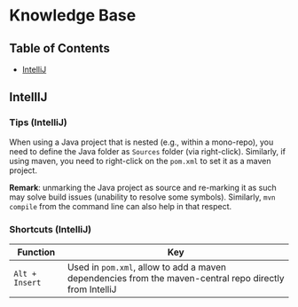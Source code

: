 # Knowledge Base

## Table of Contents
- [IntelliJ](#intellij)

## IntellIJ

### Tips (IntelliJ)

When using a Java project that is nested (e.g., within a mono-repo), you need to define the Java folder as `Sources` folder (via right-click). Similarly, if using maven, you need to right-click on the `pom.xml` to set it as a maven project.

**Remark**: unmarking the Java project as source and re-marking it as such may solve build issues (unability to resolve some symbols). Similarly, `mvn compile` from the command line can also help in that respect. 

### Shortcuts (IntelliJ)

|Function|Key|
|--------|---|
|`Alt + Insert`|Used in `pom.xml`, allow to add a maven dependencies from the maven-central repo directly from IntelliJ|
